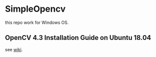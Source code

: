 # SimpleOpencv

this repo work for Windows OS.

## OpenCV 4.3 Installation Guide on Ubuntu 18.04
see [wiki](https://github.com/reger-men/Simple_Opencv/wiki/OpenCV-3.2-Installation-Script-on-Ubuntu-16.04).
